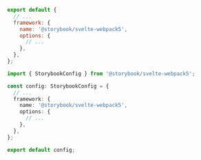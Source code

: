 <!-- TODO: Vet this example for CSF Factory compatibility -->

```js filename=".storybook/main.js" renderer="svelte" language="js"
export default {
  // ...
  framework: {
    name: '@storybook/svelte-webpack5',
    options: {
      // ...
    },
  },
};
```

```ts filename=".storybook/main.ts" renderer="svelte" language="ts"
import { StorybookConfig } from '@storybook/svelte-webpack5';

const config: StorybookConfig = {
  // ...
  framework: {
    name: '@storybook/svelte-webpack5',
    options: {
      // ...
    },
  },
};

export default config;
```
